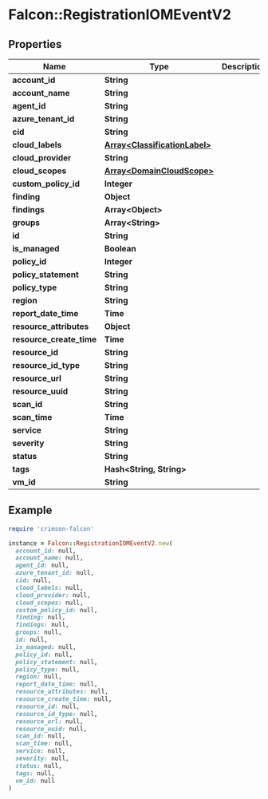 # Falcon::RegistrationIOMEventV2

## Properties

| Name | Type | Description | Notes |
| ---- | ---- | ----------- | ----- |
| **account_id** | **String** |  |  |
| **account_name** | **String** |  |  |
| **agent_id** | **String** |  | [optional] |
| **azure_tenant_id** | **String** |  | [optional] |
| **cid** | **String** |  |  |
| **cloud_labels** | [**Array&lt;ClassificationLabel&gt;**](ClassificationLabel.md) |  | [optional] |
| **cloud_provider** | **String** |  |  |
| **cloud_scopes** | [**Array&lt;DomainCloudScope&gt;**](DomainCloudScope.md) |  | [optional] |
| **custom_policy_id** | **Integer** |  | [optional] |
| **finding** | **Object** |  |  |
| **findings** | **Array&lt;Object&gt;** |  |  |
| **groups** | **Array&lt;String&gt;** |  | [optional] |
| **id** | **String** |  |  |
| **is_managed** | **Boolean** |  | [optional] |
| **policy_id** | **Integer** |  | [optional] |
| **policy_statement** | **String** |  |  |
| **policy_type** | **String** |  | [optional] |
| **region** | **String** |  |  |
| **report_date_time** | **Time** |  |  |
| **resource_attributes** | **Object** |  |  |
| **resource_create_time** | **Time** |  |  |
| **resource_id** | **String** |  |  |
| **resource_id_type** | **String** |  |  |
| **resource_url** | **String** |  |  |
| **resource_uuid** | **String** |  |  |
| **scan_id** | **String** |  | [optional] |
| **scan_time** | **Time** |  |  |
| **service** | **String** |  |  |
| **severity** | **String** |  |  |
| **status** | **String** |  |  |
| **tags** | **Hash&lt;String, String&gt;** |  |  |
| **vm_id** | **String** |  | [optional] |

## Example

```ruby
require 'crimson-falcon'

instance = Falcon::RegistrationIOMEventV2.new(
  account_id: null,
  account_name: null,
  agent_id: null,
  azure_tenant_id: null,
  cid: null,
  cloud_labels: null,
  cloud_provider: null,
  cloud_scopes: null,
  custom_policy_id: null,
  finding: null,
  findings: null,
  groups: null,
  id: null,
  is_managed: null,
  policy_id: null,
  policy_statement: null,
  policy_type: null,
  region: null,
  report_date_time: null,
  resource_attributes: null,
  resource_create_time: null,
  resource_id: null,
  resource_id_type: null,
  resource_url: null,
  resource_uuid: null,
  scan_id: null,
  scan_time: null,
  service: null,
  severity: null,
  status: null,
  tags: null,
  vm_id: null
)
```

